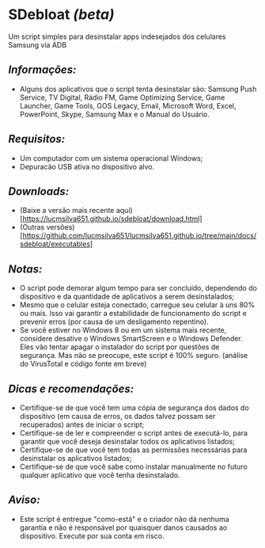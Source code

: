 # SDebloat _(beta)_
Um script simples para desinstalar apps indesejados dos celulares Samsung via ADB

## *Informações:*
  - Alguns dos aplicativos que o script tenta desinstalar são: Samsung Push Service, TV Digital, Rádio FM, Game Optimizing Service, Game Launcher, Game Tools, GOS Legacy, Email, Microsoft Word, Excel, PowerPoint, Skype, Samsung Max e o Manual do Usuário.

## *Requisitos:*
  - Um computador com um sistema operacional Windows;
  - Depuracão USB ativa no dispositivo alvo.

## *Downloads:*
  - (Baixe a versão mais recente aqui)[https://lucmsilva651.github.io/sdebloat/download.html]
  - (Outras versões)[https://github.com/lucmsilva651/lucmsilva651.github.io/tree/main/docs/sdebloat/executables]

## *Notas:*
  - O script pode demorar algum tempo para ser concluído, dependendo do dispositivo e da quantidade de aplicativos a serem desinstalados;
  - Mesmo que o celular esteja conectado, carregue seu celular à uns 80% ou mais. Isso vai garantir a estabilidade de funcionamento do script e prevenir erros (por causa de um desligamento repentino).
  - Se você estiver no Windows 8 ou em um sistema mais recente, considere desative o Windows SmartScreen e o Windows Defender. Eles vão tentar apagar o instalador do script por questões de segurança. Mas não se preocupe, este script é 100% seguro. (análise do VirusTotal e código fonte em breve)

## *Dicas e recomendações:*
  - Certifique-se de que você tem uma cópia de segurança dos dados do dispositivo (em causa de erros, os dados talvez possam ser recuperados) antes de iniciar o script;
  - Certifique-se de ler e compreender o script antes de executá-lo, para garantir que você deseja desinstalar todos os aplicativos listados;
  - Certifique-se de que você tem todas as permissões necessárias para desinstalar os aplicativos listados;
  - Certifique-se de que você sabe como instalar manualmente no futuro qualquer aplicativo que você tenha desinstalado.

## *Aviso:*
 - Este script é entregue "como-está" e o criador não dá nenhuma garantia e não é responsável por quaisquer danos causados ao dispositivo. Execute por sua conta em risco.
